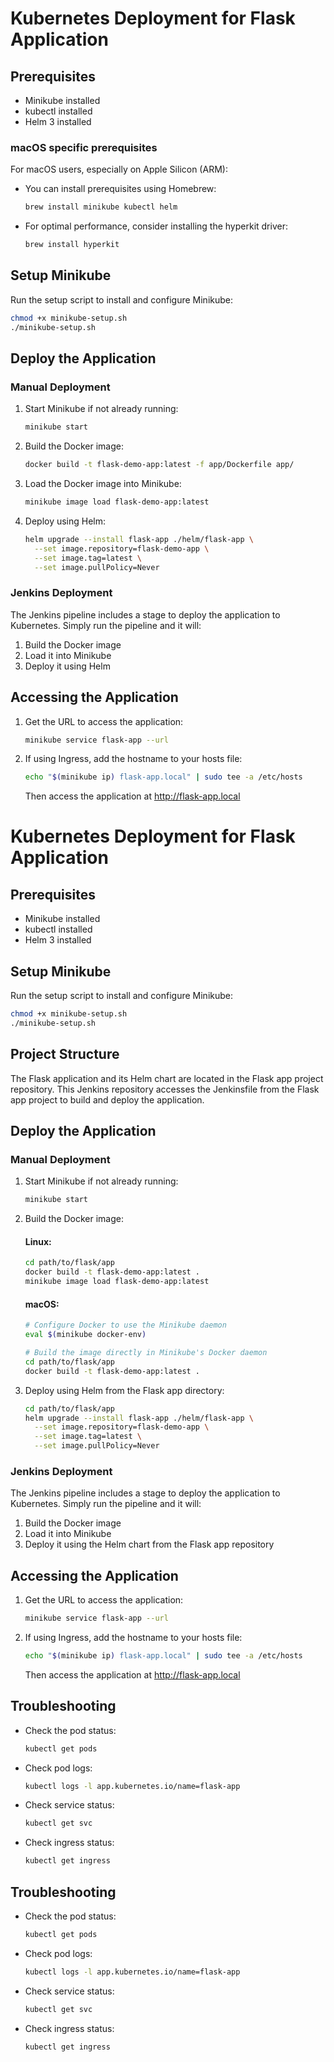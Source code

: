 # Kubernetes Deployment for Flask Application

## Prerequisites

- Minikube installed
- kubectl installed
- Helm 3 installed

### macOS specific prerequisites

For macOS users, especially on Apple Silicon (ARM):

- You can install prerequisites using Homebrew:
  ```bash
  brew install minikube kubectl helm
  ```

- For optimal performance, consider installing the hyperkit driver:
  ```bash
  brew install hyperkit
  ```

## Setup Minikube

Run the setup script to install and configure Minikube:

```bash
chmod +x minikube-setup.sh
./minikube-setup.sh
```

## Deploy the Application

### Manual Deployment

1. Start Minikube if not already running:
   ```bash
   minikube start
   ```

2. Build the Docker image:
   ```bash
   docker build -t flask-demo-app:latest -f app/Dockerfile app/
   ```

3. Load the Docker image into Minikube:
   ```bash
   minikube image load flask-demo-app:latest
   ```

4. Deploy using Helm:
   ```bash
   helm upgrade --install flask-app ./helm/flask-app \
     --set image.repository=flask-demo-app \
     --set image.tag=latest \
     --set image.pullPolicy=Never
   ```

### Jenkins Deployment

The Jenkins pipeline includes a stage to deploy the application to Kubernetes. Simply run the pipeline and it will:

1. Build the Docker image
2. Load it into Minikube
3. Deploy it using Helm

## Accessing the Application

1. Get the URL to access the application:
   ```bash
   minikube service flask-app --url
   ```

2. If using Ingress, add the hostname to your hosts file:
   ```bash
   echo "$(minikube ip) flask-app.local" | sudo tee -a /etc/hosts
   ```
   Then access the application at http://flask-app.local
# Kubernetes Deployment for Flask Application

## Prerequisites

- Minikube installed
- kubectl installed
- Helm 3 installed

## Setup Minikube

Run the setup script to install and configure Minikube:

```bash
chmod +x minikube-setup.sh
./minikube-setup.sh
```

## Project Structure

The Flask application and its Helm chart are located in the Flask app project repository.
This Jenkins repository accesses the Jenkinsfile from the Flask app project to build and deploy the application.

## Deploy the Application

### Manual Deployment

1. Start Minikube if not already running:
   ```bash
   minikube start
   ```

2. Build the Docker image:

   #### Linux:
   ```bash
   cd path/to/flask/app
   docker build -t flask-demo-app:latest .
   minikube image load flask-demo-app:latest
   ```

   #### macOS:
   ```bash
   # Configure Docker to use the Minikube daemon
   eval $(minikube docker-env)

   # Build the image directly in Minikube's Docker daemon
   cd path/to/flask/app
   docker build -t flask-demo-app:latest .
   ```

4. Deploy using Helm from the Flask app directory:
   ```bash
   cd path/to/flask/app
   helm upgrade --install flask-app ./helm/flask-app \
     --set image.repository=flask-demo-app \
     --set image.tag=latest \
     --set image.pullPolicy=Never
   ```

### Jenkins Deployment

The Jenkins pipeline includes a stage to deploy the application to Kubernetes. Simply run the pipeline and it will:

1. Build the Docker image
2. Load it into Minikube
3. Deploy it using the Helm chart from the Flask app repository

## Accessing the Application

1. Get the URL to access the application:
   ```bash
   minikube service flask-app --url
   ```

2. If using Ingress, add the hostname to your hosts file:
   ```bash
   echo "$(minikube ip) flask-app.local" | sudo tee -a /etc/hosts
   ```
   Then access the application at http://flask-app.local

## Troubleshooting

- Check the pod status:
  ```bash
  kubectl get pods
  ```

- Check pod logs:
  ```bash
  kubectl logs -l app.kubernetes.io/name=flask-app
  ```

- Check service status:
  ```bash
  kubectl get svc
  ```

- Check ingress status:
  ```bash
  kubectl get ingress
  ```
## Troubleshooting

- Check the pod status:
  ```bash
  kubectl get pods
  ```

- Check pod logs:
  ```bash
  kubectl logs -l app.kubernetes.io/name=flask-app
  ```

- Check service status:
  ```bash
  kubectl get svc
  ```

- Check ingress status:
  ```bash
  kubectl get ingress
  ```
